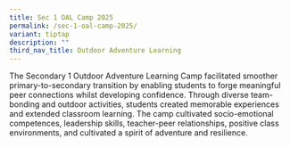 ```yaml
---
title: Sec 1 OAL Camp 2025
permalink: /sec-1-oal-camp-2025/
variant: tiptap
description: ""
third_nav_title: Outdoor Adventure Learning
---
```

<p>The Secondary 1 Outdoor Adventure Learning Camp facilitated smoother primary-to-secondary
transition by enabling students to forge meaningful peer connections whilst
developing confidence. Through diverse team-bonding and outdoor activities,
students created memorable experiences and extended classroom learning.
The camp cultivated socio-emotional competences, leadership skills, teacher-peer
relationships, positive class environments, and cultivated a spirit of
adventure and resilience.</p>